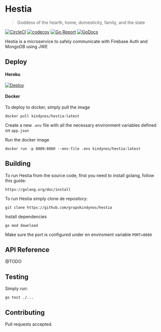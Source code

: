 # Hestia
> Goddess of the hearth, home, domesticity, family, and the state

[![CircleCI](https://circleci.com/gh/grupokindynos/hestia.svg?style=svg)](https://circleci.com/gh/grupokindynos/hestia)
[![codecov](https://codecov.io/gh/grupokindynos/hestia/branch/master/graph/badge.svg)](https://codecov.io/gh/grupokindynos/hestia)
[![Go Report](https://goreportcard.com/badge/github.com/grupokindynos/hestia)](https://goreportcard.com/report/github.com/grupokindynos/hestia) 
[![GoDocs](https://godoc.org/github.com/grupokindynos/hestia?status.svg)](http://godoc.org/github.com/grupokindynos/hestia)

Hestia is a microservice to safely communicate with Firebase Auth and MongoDB using JWE

## Deploy

#### Heroku

[![Deploy](https://www.herokucdn.com/deploy/button.svg)](https://heroku.com/deploy?template=https://github.com/grupokindynos/hestia)

#### Docker

To deploy to docker, simply pull the image
```
docker pull kindynos/hestia:latest
```
Create a new `.env` file with all the necessary environment variables defined on `app.json`

Run the docker image
```
docker run -p 8080:8080 --env-file .env kindynos/hestia:latest 
```

## Building

To run Hestia from the source code, first you need to install golang, follow this guide:
```
https://golang.org/doc/install
```

To run Hestia simply clone de repository:

```
git clone https://github.com/grupokindynos/hestia 
```

Install dependencies
```
go mod download
```

Make sure the port is configured under en enviroment variable `PORT=8080`


## API Reference
@TODO

## Testing

Simply run:
```
go test ./...
```

## Contributing

Pull requests accepted.
